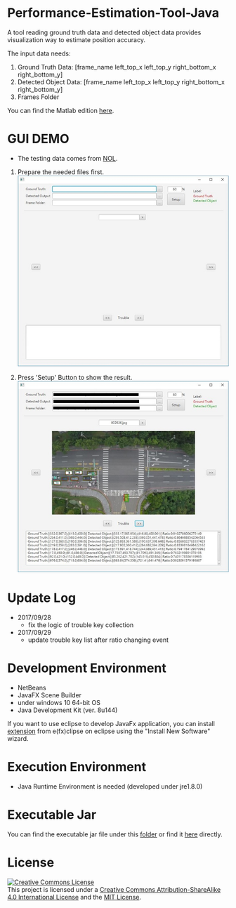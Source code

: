 # Performance-Estimation-Tool-Java

A tool reading ground truth data and detected object data provides visualization way to estimate position accuracy.

The input data needs:
1. Ground Truth Data: [frame_name left_top_x left_top_y right_bottom_x right_bottom_y]
2. Detected Object Data: [frame_name left_top_x left_top_y right_bottom_x right_bottom_y]
3. Frames Folder

You can find the Matlab edition [here](https://github.com/imprld01/Performance-Estimation-Tool-Matlab).

# GUI DEMO

* The testing data comes from [NOL](http://people.cs.nctu.edu.tw/~yi/).

1. Prepare the needed files first.  
![GUI](/res/gui.JPG)

2. Press 'Setup' Button to show the result.  
![GUI](/res/gui2.JPG)

# Update Log

* 2017/09/28
  * fix the logic of trouble key collection
* 2017/09/29
  * update trouble key list after ratio changing event

# Development Environment

* NetBeans
* JavaFX Scene Builder
* under windows 10 64-bit OS
* Java Development Kit (ver. 8u144)

If you want to use eclipse to develop JavaFx application, you can install [extension](http://download.eclipse.org/efxclipse/updates-released/2.4.0/site) from e(fx)clipse on eclipse using the "Install New Software" wizard.

# Execution Environment

* Java Runtime Environment is needed (developed under jre1.8.0)

# Executable Jar

You can find the executable jar file under this [folder](https://github.com/imprld01/Performance-Estimation-Tool-Java/tree/master/dist) or find it [here](https://github.com/imprld01/Performance-Estimation-Tool-Java/blob/master/dist/Performance%20Estimation%20Tool.jar) directly.

# License
[![Creative Commons License](https://i.creativecommons.org/l/by-sa/4.0/88x31.png)](http://creativecommons.org/licenses/by-sa/4.0/)  
This project is licensed under a [Creative Commons Attribution-ShareAlike 4.0 International License](http://creativecommons.org/licenses/by-sa/4.0/) and the [MIT License](LICENSE.md).
